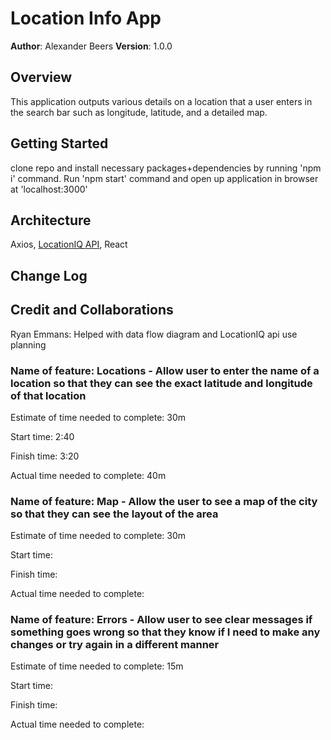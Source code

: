 
# Location Info App

**Author**: Alexander Beers
**Version**: 1.0.0

## Overview

This application outputs various details on a location that a user enters in the search bar such as longitude, latitude, and a detailed map.

## Getting Started

clone repo and install necessary packages+dependencies by running 'npm i' command. Run 'npm start' command and open up application in browser at 'localhost:3000'

## Architecture

Axios, [LocationIQ API](https://locationiq.com/), React

## Change Log

<!-- Use this area to document the iterative changes made to your application as each feature is successfully implemented. Use time stamps. Here's an example:

01-01-2001 4:59pm - Application now has a fully-functional express server, with a GET route for the location resource. -->

## Credit and Collaborations

Ryan Emmans: Helped with data flow diagram and LocationIQ api use planning

### Name of feature: Locations - Allow user to enter the name of a location so that they can see the exact latitude and longitude of that location

Estimate of time needed to complete: 30m

Start time: 2:40

Finish time: 3:20

Actual time needed to complete: 40m

### Name of feature: Map - Allow the user to see a map of the city so that they can see the layout of the area

Estimate of time needed to complete: 30m

Start time:

Finish time:

Actual time needed to complete:

### Name of feature: Errors - Allow user to see clear messages if something goes wrong so that they know if I need to make any changes or try again in a different manner

Estimate of time needed to complete: 15m

Start time:

Finish time:

Actual time needed to complete: